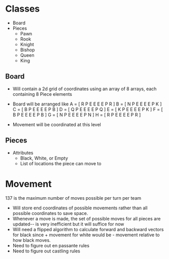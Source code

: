 # Classes
* Board
* Pieces 
  * Pawn
  * Rook
  * Knight
  * Bishop
  * Queen
  * King


## Board
* Will contain a 2d grid of coordinates using an array of 8 arrays, each containing 8 Piece elements
* Board will be arranged like A = [ R P E E E E P R ]
                              B = [ N P E E E E P K ]
                              C = [ B P E E E E P B ]
                              D = [ Q P E E E E P Q ]
                              E = [ K P E E E E P K ]
                              F = [ B P E E E E P B ]
                              G = [ N P E E E E P N ]
                              H = [ R P E E E E P R ]
  
* Movement will be coordinated at this level

## Pieces
* Attributes
  * Black, White, or Empty
  * List of locations the piece can move to
  



# Movement
137 is the maximum number of moves possible per turn per team

* Will store end coordinates of possible movements rather than all possible coordinates to save space. 
* Whenever a move is made, the set of possible moves for all pieces are updated-- is very inefficient but it will suffice for now
* Will need a flipped algorithm to calculate forward and backward vectors for black since + movement for white would be - movement relative to how black moves.
* Need to figure out en passante rules
* Need to figure out castling rules
